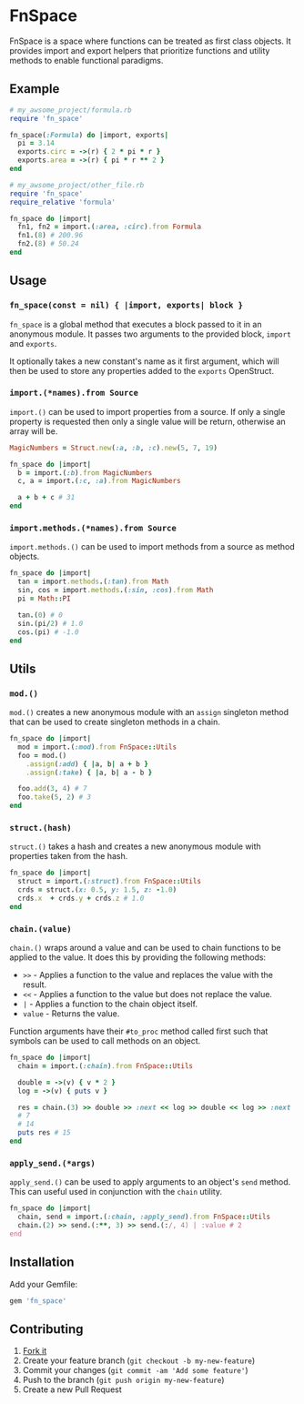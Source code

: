 # FnSpace

FnSpace is a space where functions can be treated as first class objects. It
provides import and export helpers that prioritize functions and utility
methods to enable functional paradigms.

## Example

``` ruby
# my_awsome_project/formula.rb
require 'fn_space'

fn_space(:Formula) do |import, exports|
  pi = 3.14
  exports.circ = ->(r) { 2 * pi * r }
  exports.area = ->(r) { pi * r ** 2 }
end
```

``` ruby
# my_awsome_project/other_file.rb
require 'fn_space'
require_relative 'formula'

fn_space do |import|
  fn1, fn2 = import.(:area, :circ).from Formula
  fn1.(8) # 200.96
  fn2.(8) # 50.24
end
```

## Usage

### `fn_space(const = nil) { |import, exports| block }`

`fn_space` is a global method that executes a block passed to it in an
anonymous module. It passes two arguments to the provided block, `import` and
`exports`.

It optionally takes a new constant's name as it first argument, which will then
be used to store any properties added to the `exports` OpenStruct.

### `import.(*names).from Source`

`import.()` can be used to import properties from a source. If only a single
property is requested then only a single value will be return, otherwise an
array will be.

``` ruby
MagicNumbers = Struct.new(:a, :b, :c).new(5, 7, 19)

fn_space do |import|
  b = import.(:b).from MagicNumbers
  c, a = import.(:c, :a).from MagicNumbers

  a + b + c # 31
end
```

### `import.methods.(*names).from Source`

`import.methods.()` can be used to import methods from a source as method objects.

``` ruby
fn_space do |import|
  tan = import.methods.(:tan).from Math
  sin, cos = import.methods.(:sin, :cos).from Math
  pi = Math::PI

  tan.(0) # 0
  sin.(pi/2) # 1.0
  cos.(pi) # -1.0
end
```

## Utils

### `mod.()`

`mod.()` creates a new anonymous module with an `assign` singleton method that
can be used to create singleton methods in a chain.

``` ruby
fn_space do |import|
  mod = import.(:mod).from FnSpace::Utils
  foo = mod.()
    .assign(:add) { |a, b| a + b }
    .assign(:take) { |a, b| a - b }

  foo.add(3, 4) # 7
  foo.take(5, 2) # 3
end
```

### `struct.(hash)`

`struct.()` takes a hash and creates a new anonymous module with properties
taken from the hash.

``` ruby
fn_space do |import|
  struct = import.(:struct).from FnSpace::Utils
  crds = struct.(x: 0.5, y: 1.5, z: -1.0)
  crds.x  + crds.y + crds.z # 1.0
end
```

### `chain.(value)`

`chain.()` wraps around a value and can be used to chain functions to be applied
to the value. It does this by providing the following methods:

* `>>` - Applies a function to the value and replaces the value with the result.
* `<<` - Applies a function to the value but does not replace the value.
* `|`  - Applies a function to the chain object itself.
* `value` - Returns the value.

Function arguments have their `#to_proc` method called first such that symbols
can be used to call methods on an object.

``` ruby
fn_space do |import|
  chain = import.(:chain).from FnSpace::Utils

  double = ->(v) { v * 2 }
  log = ->(v) { puts v }

  res = chain.(3) >> double >> :next << log >> double << log >> :next | :value
  # 7
  # 14
  puts res # 15
end
```

### `apply_send.(*args)`

`apply_send.()` can be used to apply arguments to an object's `send` method.
This can useful used in conjunction with the `chain` utility.

``` ruby
fn_space do |import|
  chain, send = import.(:chain, :apply_send).from FnSpace::Utils
  chain.(2) >> send.(:**, 3) >> send.(:/, 4) | :value # 2
end
```

## Installation

Add your Gemfile:

```ruby
gem 'fn_space'
```

## Contributing

1. [Fork it]( https://github.com/mushishi78/fn_space/fork)
2. Create your feature branch (`git checkout -b my-new-feature`)
3. Commit your changes (`git commit -am 'Add some feature'`)
4. Push to the branch (`git push origin my-new-feature`)
5. Create a new Pull Request
